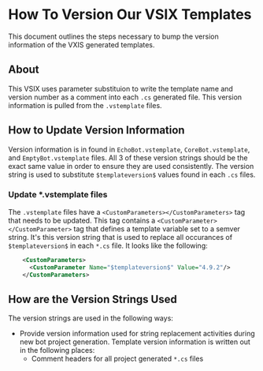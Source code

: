 # How To Version Our VSIX Templates

This document outlines the steps necessary to bump the version information of the VXIS generated templates.

## About

This VSIX uses parameter substituion to write the template name and version number as a comment into each `.cs` generated file.  This version information is pulled from the `.vstemplate` files.

## How to Update Version Information

Version information is in found in `EchoBot.vstemplate`, `CoreBot.vstemplate`, and `EmptyBot.vstemplate` files.  All 3 of these version strings should be the exact same value in order to ensure they are used consistently.  The version string is used to substitute `$templateversion$` values found in each `.cs` files.


### Update *.vstemplate files

The `.vstemplate` files have a `<CustomParameters></CustomParameters>` tag that needs to be updated.  This tag contains a `<CustomParameter></CustomParameter>` tag that defines a template variable set to a semver string.  It's this version string that is used to replace all occurances of `$templateversion$` in each `*.cs` file.  It looks like the following:

```xml
    <CustomParameters>
      <CustomParameter Name="$templateversion$" Value="4.9.2"/>         <<<-HAND-CRAFTED-semver
    </CustomParameters>
```



## How are the Version Strings Used

The version strings are used in the following ways:

- Provide version information used for string replacement activities during new bot project generation.  Template version information is written out in the following places:
    - Comment headers for all project generated `*.cs` files
